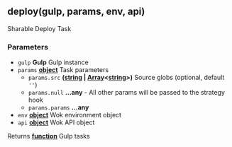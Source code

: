 <!-- Generated by documentation.js. Update this documentation by updating the source code. -->

## deploy(gulp, params, env, api)

Sharable Deploy Task

### Parameters

-   `gulp` **Gulp** Gulp instance
-   `params` **[object][1]** Task parameters
    -   `params.src` **([string][2] \| [Array][3]&lt;[string][2]>)** Source globs (optional, default `''`)
    -   `params.null` **...any** -   All other params will be passed to the strategy hook
    -   `params.params` **...any** 
-   `env` **[object][1]** Wok environment object
-   `api` **[object][1]** Wok API object

Returns **[function][4]** Gulp tasks

[1]: https://developer.mozilla.org/docs/Web/JavaScript/Reference/Global_Objects/Object

[2]: https://developer.mozilla.org/docs/Web/JavaScript/Reference/Global_Objects/String

[3]: https://developer.mozilla.org/docs/Web/JavaScript/Reference/Global_Objects/Array

[4]: https://developer.mozilla.org/docs/Web/JavaScript/Reference/Statements/function
